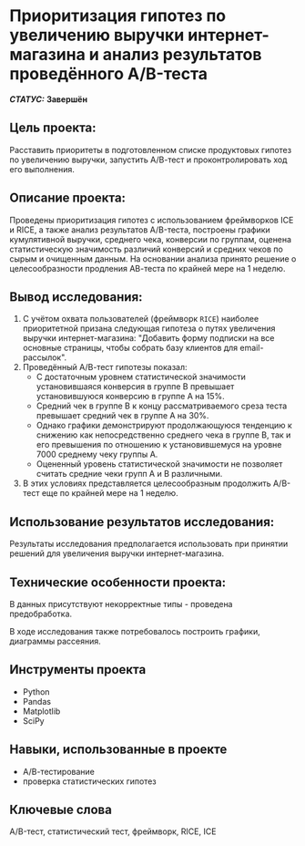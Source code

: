 # Приоритизация гипотез по увеличению выручки интернет-магазина и анализ результатов проведённого A/B-теста


***СТАТУС:*** **Завершён**


## Цель проекта:

Расставить приоритеты в подготовленном списке продуктовых гипотез по увеличению выручки, запустить А/В-тест и проконтролировать ход его выполнения.


## Описание проекта:

Проведены приоритизация гипотез с использованием фреймворков ICE и RICE, а также анализ результатов A/B-теста, построены графики кумулятивной выручки, среднего чека, конверсии по группам, оценена статистическую значимость различий конверсий и средних чеков по сырым и очищенным данным. На основании анализа принято решение о целесообразности продления АВ-теста по крайней мере на 1 неделю.


## Вывод исследования:

1. С учётом охвата пользователей (фреймворк `RICE`) наиболее приоритетной призана следующая гипотеза о путях увеличения выручки интернет-магазина: "Добавить форму подписки на все основные страницы, чтобы собрать базу клиентов для email-рассылок".
2. Проведённый А/В-тест гипотезы показал:
    - С достаточным уровнем статистической значимости установившаяся конверсия в группе В превышает установившуюся конверсию в группе А на 15%.
    - Средний чек в группе В к концу рассматриваемого среза теста превышает средний чек в группе А на 30%.
    - Однако графики демонстрируют продолжающуюся тенденцию к снижению как непосредственно среднего чека в группе В, так и его превышения по отношению к установившемуся на уровне 7000 среднему чеку группы А.
    - Оцененный уровень статистической значимости не позволяет считать средние чеки групп А и В различными.
3. В этих условиях представляется целесообразным продолжить А/В-тест еще по крайней мере на 1 неделю.


## Использование результатов исследования:

Результаты исследования предполагается использовать при принятии решений для увеличения выручки интернет-магазина.


## Технические особенности проекта:

В данных присутствуют некорректные типы - проведена предобработка.

В ходе исследования также потребовалось построить графики, диаграммы рассеяния.


## Инструменты проекта

- Python
- Pandas
- Matplotlib
- SciPy


## Навыки, использованные в проекте

- А/В-тестирование
- проверка статистических гипотез


## Ключевые слова

A/B-тест, статистический тест, фреймворк, RICE, ICE